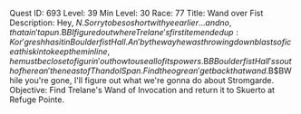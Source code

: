 Quest ID: 693
Level: 39
Min Level: 30
Race: 77
Title: Wand over Fist
Description: Hey, $N. Sorry to be so short with ye earlier... and no, that ain't a pun.$B$BI figured out where Trelane's first item ended up: Kor'gresh has it in Boulderfist Hall. An' by the way he was throwing down blasts of ice at his kin to keep them in line, he must be close to figurin' out how to use all of its powers.$B$BBoulderfist Hall's south of here an' then east of Thandol Span. Find the ogre an' get back that wand.$B$BWhile you're gone, I'll figure out what we're gonna do about Stromgarde.
Objective: Find Trelane's Wand of Invocation and return it to Skuerto at Refuge Pointe.
